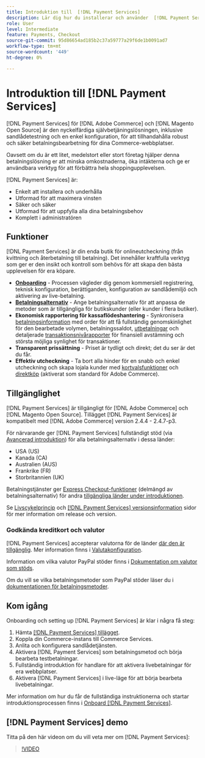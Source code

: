 ```yaml
---
title: Introduktion till  [!DNL Payment Services]
description: Lär dig hur du installerar och använder  [!DNL Payment Services]  som en nyckelfärdig, robust och säker betalningshanteringslösning för dina [!DNL Adobe Commerce] och [!DNL Magento Open Source] webbplatser.
role: User
level: Intermediate
feature: Payments, Checkout
source-git-commit: 95d86654ad185b2c37a59777a29f6de1b0091ad7
workflow-type: tm+mt
source-wordcount: '449'
ht-degree: 0%

---
```


# Introduktion till [!DNL Payment Services]

[!DNL Payment Services] för [!DNL Adobe Commerce] och [!DNL Magento Open Source] är den nyckelfärdiga självbetjäningslösningen, inklusive sandlådetestning och en enkel konfiguration, för att tillhandahålla robust och säker betalningsbearbetning för dina Commerce-webbplatser.

Oavsett om du är ett litet, medelstort eller stort företag hjälper denna betalningslösning er att minska omkostnaderna, öka intäkterna och ge er användbara verktyg för att förbättra hela shoppingupplevelsen.

[!DNL Payment Services] är:

* Enkelt att installera och underhålla
* Utformad för att maximera vinsten
* Säker och säker
* Utformad för att uppfylla alla dina betalningsbehov
* Komplett i administratören

## Funktioner

[!DNL Payment Services] är din enda butik för onlineutcheckning (från kvittning och återbetalning till betalning). Det innehåller kraftfulla verktyg som ger er den insikt och kontroll som behövs för att skapa den bästa upplevelsen för era köpare.

* [**Onboarding**](onboard.md) - Processen vägleder dig genom kommersiell registrering, teknisk konfiguration, berättiganden, konfiguration av sandlådemiljö och aktivering av live-betalning.
* [**Betalningsalternativ**](payments-options.md) - Ange betalningsalternativ för att anpassa de metoder som är tillgängliga för butikskunder (eller kunder i flera butiker).
* **Ekonomisk rapportering för kassaflödeshantering** - Synkronisera [betalningsinformation](order-payment-status.md) med order för att få fullständig genomskinlighet för den bearbetade volymen, betalningssaldot, [utbetalningar](payouts.md) och detaljerade [transaktionsnivårapporter](transactions.md) för finansiell avstämning och största möjliga synlighet för transaktioner.
* **Transparent prissättning** - Priset är tydligt och direkt; det du ser är det du får.
* **Effektiv utcheckning** - Ta bort alla hinder för en snabb och enkel utcheckning och skapa lojala kunder med [kortvalsfunktioner](vaulting.md) och [direktköp](https://experienceleague.adobe.com/docs/commerce-admin/stores-sales/point-of-purchase/checkout-instant-purchase.html) (aktiverat som standard för Adobe Commerce).

## Tillgänglighet

[!DNL Payment Services] är tillgängligt för [!DNL Adobe Commerce] och [!DNL Magento Open Source]. Tillägget [!DNL Payment Services] är kompatibelt med [!DNL Adobe Commerce] version 2.4.4 - 2.4.7-p3.

För närvarande ger [!DNL Payment Services] fullständigt stöd (via [Avancerad introduktion](../payment-services/production.md#advanced-onboarding)) för alla betalningsalternativ i dessa länder:

* USA (US)
* Kanada (CA)
* Australien (AUS)
* Frankrike (FR)
* Storbritannien (UK)

Betalningstjänster ger [Express Checkout-funktioner](../payment-services/payments-options.md) (delmängd av betalningsalternativ) för andra [tillgängliga länder under introduktionen](../payment-services/production.md#complete-merchant-onboarding).

Se [Livscykelprincip](https://experienceleague.adobe.com/docs/commerce-operations/release/planning/lifecycle-policy.html) och [[!DNL Payment Services] versionsinformation](release-notes.md) sidor för mer information om release och version.

### Godkända kreditkort och valutor

[!DNL Payment Services] accepterar valutorna för de länder [där den är tillgänglig](#availability). Mer information finns i [Valutakonfiguration](https://experienceleague.adobe.com/docs/commerce-admin/stores-sales/site-store/currency/currency-configuration.html).

Information om vilka valutor PayPal stöder finns i [Dokumentation om valutor som stöds](https://developer.paypal.com/docs/reports/reference/paypal-supported-currencies/).

Om du vill se vilka betalningsmetoder som PayPal stöder läser du i [dokumentationen för betalningsmetoder](https://developer.paypal.com/docs/checkout/payment-methods/).

## Kom igång

Onboarding och setting up [!DNL Payment Services] är klar i några få steg:

1. Hämta [[!DNL Payment Services] tillägget](install.md).
1. Koppla din Commerce-instans till Commerce Services.
1. Anlita och konfigurera sandlådetjänsten.
1. Aktivera [!DNL Payment Services] som betalningsmetod och börja bearbeta testbetalningar.
1. Fullständig introduktion för handlare för att aktivera livebetalningar för era webbplatser.
1. Aktivera [!DNL Payment Services] i live-läge för att börja bearbeta livebetalningar.

Mer information om hur du får de fullständiga instruktionerna och startar introduktionsprocessen finns i [Onboard [!DNL Payment Services]](onboard.md).

## [!DNL Payment Services] demo

Titta på den här videon om du vill veta mer om [!DNL Payment Services]:

>[!VIDEO](https://video.tv.adobe.com/v/343990?quality=12)
